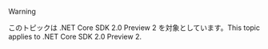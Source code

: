 > [!WARNING]
> <span data-ttu-id="42ddb-101">このトピックは .NET Core SDK 2.0 Preview 2 を対象としています。</span><span class="sxs-lookup"><span data-stu-id="42ddb-101">This topic applies to .NET Core SDK 2.0 Preview 2.</span></span>